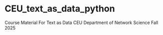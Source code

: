 # CEU_text_as_data_python
Course Material For Text as Data CEU Department of Network Science Fall 2025
